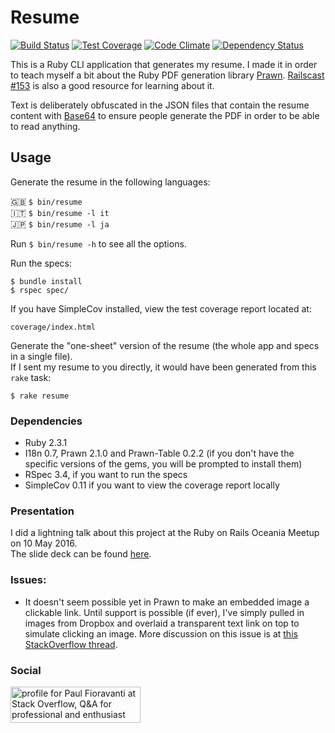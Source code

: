 # Resume

[![Build Status](https://travis-ci.org/paulfioravanti/resume.svg?branch=master)](https://travis-ci.org/paulfioravanti/resume) [![Test Coverage](https://codeclimate.com/github/paulfioravanti/resume/badges/coverage.svg)](https://codeclimate.com/github/paulfioravanti/resume) [![Code Climate](https://codeclimate.com/github/paulfioravanti/resume/badges/gpa.svg)](https://codeclimate.com/github/paulfioravanti/resume) [![Dependency Status](https://gemnasium.com/paulfioravanti/resume.svg)](https://gemnasium.com/paulfioravanti/resume)

This is a Ruby CLI application that generates my resume.  I made it in order to teach myself a bit about the Ruby PDF generation library [Prawn](https://github.com/prawnpdf/prawn).  [Railscast #153](http://railscasts.com/episodes/153-pdfs-with-prawn-revised) is also a good resource for learning about it.

Text is deliberately obfuscated in the JSON files that contain the resume content with [Base64](http://ruby-doc.org/stdlib-2.3.0/libdoc/base64/rdoc/Base64.html) to ensure people generate the PDF in order to be able to read anything.

## Usage

Generate the resume in the following languages:

:uk: `$ bin/resume`  
:it: `$ bin/resume -l it`  
:jp: `$ bin/resume -l ja`

Run `$ bin/resume -h` to see all the options.

Run the specs:

    $ bundle install
    $ rspec spec/

If you have SimpleCov installed, view the test coverage report located at:

    coverage/index.html

Generate the "one-sheet" version of the resume (the whole app and specs in a single file).  
If I sent my resume to you directly, it would have been generated from this `rake` task:

    $ rake resume

### Dependencies

- Ruby 2.3.1
- I18n 0.7, Prawn 2.1.0 and Prawn-Table 0.2.2 (if you don't have the specific versions of the gems, you will be prompted to install them)
- RSpec 3.4, if you want to run the specs
- SimpleCov 0.11 if you want to view the coverage report locally

### Presentation

I did a lightning talk about this project at the Ruby on Rails Oceania Meetup
on 10 May 2016.  
The slide deck can be found [here](https://speakerdeck.com/paulfioravanti/resume-as-code).

### Issues:

- It doesn't seem possible yet in Prawn to make an embedded image a clickable link.  Until support is possible (if ever), I've simply pulled in images from Dropbox and overlaid a transparent text link on top to simulate clicking an image.  More discussion on this issue is at [this StackOverflow thread](http://stackoverflow.com/q/8289031/567863).

### Social

<a href="http://stackoverflow.com/users/567863/paul-fioravanti">
  <img src="http://stackoverflow.com/users/flair/567863.png" width="208" height="58" alt="profile for Paul Fioravanti at Stack Overflow, Q&amp;A for professional and enthusiast programmers" title="profile for Paul Fioravanti at Stack Overflow, Q&amp;A for professional and enthusiast programmers">
</a>
